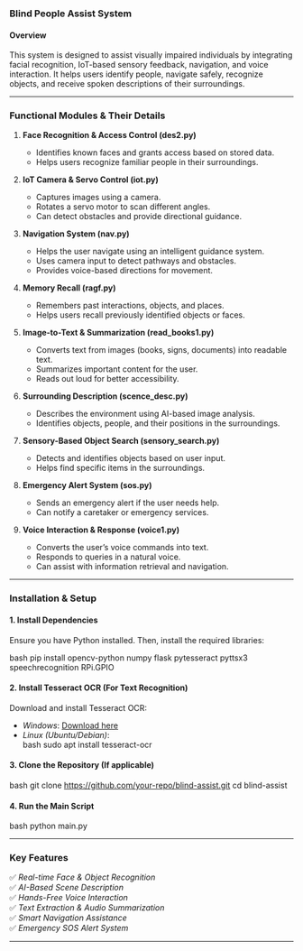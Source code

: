 ### Blind People Assist System

#### Overview
This system is designed to assist visually impaired individuals by integrating facial recognition, IoT-based sensory feedback, navigation, and voice interaction. It helps users identify people, navigate safely, recognize objects, and receive spoken descriptions of their surroundings.  

---

### Functional Modules & Their Details  

1. **Face Recognition & Access Control (des2.py)**  
   - Identifies known faces and grants access based on stored data.  
   - Helps users recognize familiar people in their surroundings.  

2. **IoT Camera & Servo Control (iot.py)**  
   - Captures images using a camera.  
   - Rotates a servo motor to scan different angles.  
   - Can detect obstacles and provide directional guidance.  

3. **Navigation System (nav.py)**  
   - Helps the user navigate using an intelligent guidance system.  
   - Uses camera input to detect pathways and obstacles.  
   - Provides voice-based directions for movement.  

4. **Memory Recall (ragf.py)**  
   - Remembers past interactions, objects, and places.  
   - Helps users recall previously identified objects or faces.  

5. **Image-to-Text & Summarization (read_books1.py)**  
   - Converts text from images (books, signs, documents) into readable text.  
   - Summarizes important content for the user.  
   - Reads out loud for better accessibility.  

6. **Surrounding Description (scence_desc.py)**  
   - Describes the environment using AI-based image analysis.  
   - Identifies objects, people, and their positions in the surroundings.  

7. **Sensory-Based Object Search (sensory_search.py)**  
   - Detects and identifies objects based on user input.  
   - Helps find specific items in the surroundings.  

8. **Emergency Alert System (sos.py)**  
   - Sends an emergency alert if the user needs help.  
   - Can notify a caretaker or emergency services.  

9. **Voice Interaction & Response (voice1.py)**  
   - Converts the user’s voice commands into text.  
   - Responds to queries in a natural voice.  
   - Can assist with information retrieval and navigation.  

---

### Installation & Setup  

#### 1. Install Dependencies  
Ensure you have Python installed. Then, install the required libraries:  

bash
pip install opencv-python numpy flask pytesseract pyttsx3 speechrecognition RPi.GPIO


#### 2. Install Tesseract OCR (For Text Recognition)  
Download and install Tesseract OCR:  
- *Windows*: [Download here](https://github.com/UB-Mannheim/tesseract/wiki)  
- *Linux (Ubuntu/Debian)*:  
  bash
  sudo apt install tesseract-ocr
  

#### 3. Clone the Repository (If applicable)  
bash
git clone https://github.com/your-repo/blind-assist.git
cd blind-assist


#### 4. Run the Main Script  
bash
python main.py


---

### Key Features  
✅ *Real-time Face & Object Recognition*  
✅ *AI-Based Scene Description*  
✅ *Hands-Free Voice Interaction*  
✅ *Text Extraction & Audio Summarization*  
✅ *Smart Navigation Assistance*  
✅ *Emergency SOS Alert System*  

---
